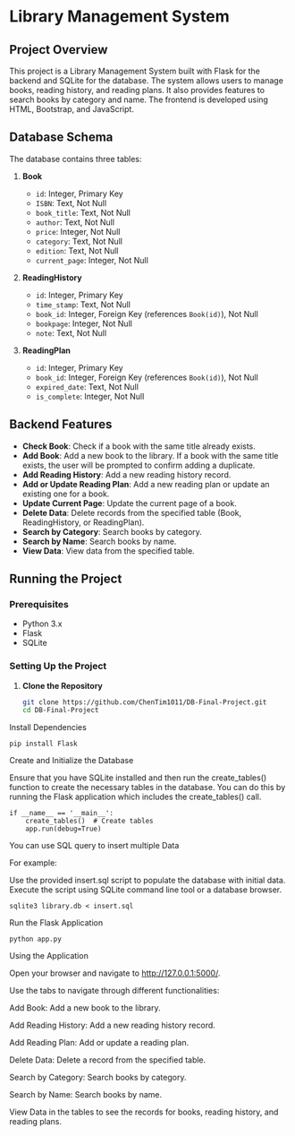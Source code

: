 # Library Management System

## Project Overview

This project is a Library Management System built with Flask for the backend and SQLite for the database. The system allows users to manage books, reading history, and reading plans. It also provides features to search books by category and name. The frontend is developed using HTML, Bootstrap, and JavaScript.

## Database Schema

The database contains three tables:

1. **Book**
    - `id`: Integer, Primary Key
    - `ISBN`: Text, Not Null
    - `book_title`: Text, Not Null
    - `author`: Text, Not Null
    - `price`: Integer, Not Null
    - `category`: Text, Not Null
    - `edition`: Text, Not Null
    - `current_page`: Integer, Not Null

2. **ReadingHistory**
    - `id`: Integer, Primary Key
    - `time_stamp`: Text, Not Null
    - `book_id`: Integer, Foreign Key (references `Book(id)`), Not Null
    - `bookpage`: Integer, Not Null
    - `note`: Text, Not Null

3. **ReadingPlan**
    - `id`: Integer, Primary Key
    - `book_id`: Integer, Foreign Key (references `Book(id)`), Not Null
    - `expired_date`: Text, Not Null
    - `is_complete`: Integer, Not Null

## Backend Features

- **Check Book**: Check if a book with the same title already exists.
- **Add Book**: Add a new book to the library. If a book with the same title exists, the user will be prompted to confirm adding a duplicate.
- **Add Reading History**: Add a new reading history record.
- **Add or Update Reading Plan**: Add a new reading plan or update an existing one for a book.
- **Update Current Page**: Update the current page of a book.
- **Delete Data**: Delete records from the specified table (Book, ReadingHistory, or ReadingPlan).
- **Search by Category**: Search books by category.
- **Search by Name**: Search books by name.
- **View Data**: View data from the specified table.

## Running the Project

### Prerequisites

- Python 3.x
- Flask
- SQLite

### Setting Up the Project

1. **Clone the Repository**

   ```bash
   git clone https://github.com/ChenTim1011/DB-Final-Project.git
   cd DB-Final-Project
   
Install Dependencies

    pip install Flask

Create and Initialize the Database

Ensure that you have SQLite installed and then run the create_tables() function to create the necessary tables in the database. You can do this by running the Flask application which includes the create_tables() call.


    if __name__ == '__main__':
        create_tables()  # Create tables
        app.run(debug=True)
You can use SQL query to insert multiple Data

For example:

Use the provided insert.sql script to populate the database with initial data. Execute the script using SQLite command line tool or a database browser.
    
    sqlite3 library.db < insert.sql
    
Run the Flask Application

    python app.py
    
Using the Application

Open your browser and navigate to http://127.0.0.1:5000/.

Use the tabs to navigate through different functionalities:

Add Book: Add a new book to the library.

Add Reading History: Add a new reading history record.

Add Reading Plan: Add or update a reading plan.

Delete Data: Delete a record from the specified table.

Search by Category: Search books by category.

Search by Name: Search books by name.

View Data in the tables to see the records for books, reading history, and reading plans.
